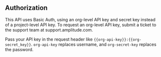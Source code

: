 ## Authorization

This API uses Basic Auth, using an org-level API key and secret key instead of a project-level API key.
To request an org-level API key, submit a ticket to the support team at support.amplitude.com.

Pass your API key in the request header like `{{org-api-key}}:{{org-secret_key}}`. `org-api-key` replaces username, and `org-secret-key` replaces the password. 